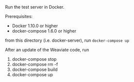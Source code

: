 Run the test server in Docker.

Prerequisites:
- Docker 1.10.0 or higher
- docker-compose 1.6.0 or higher

from this directory (i.e. docker-server), run `docker-compose up`

After an update of the Weaviate code, run
1. docker-compose stop
1. docker-compose rm -f
1. docker-compose build
1. docker-compose up
